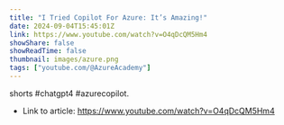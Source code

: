 ```yaml
---
title: "I Tried Copilot For Azure: It’s Amazing!"
date: 2024-09-04T15:45:01Z
link: https://www.youtube.com/watch?v=O4qDcQM5Hm4
showShare: false
showReadTime: false
thumbnail: images/azure.png
tags: ["youtube.com/@AzureAcademy"]
---
```

shorts #chatgpt4 #azurecopilot.

- Link to article: https://www.youtube.com/watch?v=O4qDcQM5Hm4